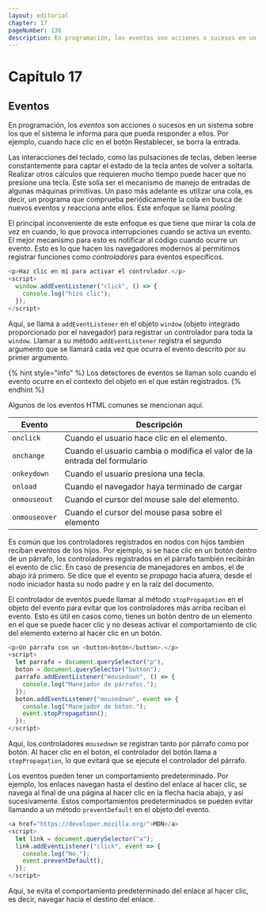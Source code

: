 ```yaml
---
layout: editorial
chapter: 17
pageNumber: 136
description: En programación, los eventos son acciones o sucesos en un sistema sobre los que el sistema le informa para que pueda responder a ellos. Por ejemplo, cuando hace clic en el botón Restablecer, se borra la entrada.
---
```


# Capítulo 17

## Eventos

En programación, los _eventos_ son acciones o sucesos en un sistema sobre los que el sistema le informa para que pueda responder a ellos. Por ejemplo, cuando hace clic en el botón Restablecer, se borra la entrada.

Las interacciones del teclado, como las pulsaciones de teclas, deben leerse constantemente para captar el estado de la tecla antes de volver a soltarla. Realizar otros cálculos que requieren mucho tiempo puede hacer que no presione una tecla. Este solía ser el mecanismo de manejo de entradas de algunas máquinas primitivas. Un paso más adelante es utilizar una cola, es decir, un programa que comprueba periódicamente la cola en busca de nuevos eventos y reacciona ante ellos. Este enfoque se llama _pooling_.

El principal inconveniente de este enfoque es que tiene que mirar la cola de vez en cuando, lo que provoca interrupciones cuando se activa un evento. El mejor mecanismo para esto es notificar al código cuando ocurre un evento. Esto es lo que hacen los navegadores modernos al permitirnos registrar funciones como _controladores_ para eventos específicos.

```javascript
<p>Haz clic en mí para activar el controlador.</p>
<script>
  window.addEventListener("click", () => {
    console.log("hizo clic");
  });
</script>
```

Aquí, se llama a `addEventListener` en el objeto `window` (objeto integrado proporcionado por el navegador) para registrar un controlador para toda la `window`. Llamar a su método `addEventListener` registra el segundo argumento que se llamará cada vez que ocurra el evento descrito por su primer argumento.

{% hint style="info" %}
Los detectores de eventos se llaman solo cuando el evento ocurre en el contexto del objeto en el que están registrados.
{% endhint %}

Algunos de los eventos HTML comunes se mencionan aquí.

| Evento        | Descripción                                                               |
| ------------- | ------------------------------------------------------------------------- |
| `onclick`     | Cuando el usuario hace clic en el elemento.                               |
| `onchange`    | Cuando el usuario cambia o modifica el valor de la entrada del formulario |
| `onkeydown`   | Cuando el usuario presiona una tecla.                       |
| `onload`      | Cuando el navegador haya terminado de cargar                              |
| `onmouseout`  | Cuando el cursor del mouse sale del elemento.                             |
| `onmouseover` | Cuando el cursor del mouse pasa sobre el elemento                         |

Es común que los controladores registrados en nodos con hijos también reciban eventos de los hijos. Por ejemplo, si se hace clic en un botón dentro de un párrafo, los controladores registrados en el párrafo también recibirán el evento de clic. En caso de presencia de manejadores en ambos, el de abajo irá primero. Se dice que el evento se _propaga_ hacia afuera, desde el nodo iniciador hasta su nodo padre y en la raíz del documento.

El controlador de eventos puede llamar al método `stopPropagation` en el objeto del evento para evitar que los controladores más arriba reciban el evento. Esto es útil en casos como, tienes un botón dentro de un elemento en el que se puede hacer clic y no deseas activar el comportamiento de clic del elemento externo al hacer clic en un botón.

```javascript
<p>Un párrafo con un <button>botón</button>.</p>
<script>
  let parrafo = document.querySelector("p"),
  boton = document.querySelector("button");
  parrafo.addEventListener("mousedown", () => {
    console.log("Manejador de párrafos.");
  });
  boton.addEventListener("mousedown", event => {
    console.log("Manejador de boton.");
    event.stopPropagation();
  });
</script> 
```

Aquí, los controladores _`mousedown`_ se registran tanto por párrafo como por botón. Al hacer clic en el botón, el controlador del botón llama a `stopPropagation`, lo que evitará que se ejecute el controlador del párrafo.

Los eventos pueden tener un comportamiento predeterminado. Por ejemplo, los enlaces navegan hasta el destino del enlace al hacer clic, se navega al final de una página al hacer clic en la flecha hacia abajo, y así sucesivamente. Estos comportamientos predeterminados se pueden evitar llamando a un método `preventDefault` en el objeto del evento.

```javascript
<a href="https://developer.mozilla.org/">MDN</a>
<script>
  let link = document.querySelector("a");
  link.addEventListener("click", event => {
    console.log("No.");
    event.preventDefault();
  });
</script>
```

Aquí, se evita el comportamiento predeterminado del enlace al hacer clic, es decir, navegar hacia el destino del enlace.
